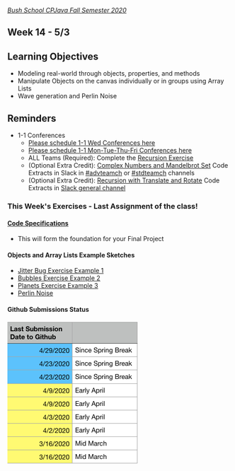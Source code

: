[_Bush School CPJava Fall Semester 2020_](https://chandrunarayan.github.io/cpjava/)

## Week 14 - 5/3

## Learning Objectives
* Modeling real-world through objects, properties, and methods
* Manipulate Objects on the canvas individually or in groups using Array Lists
* Wave generation and Perlin Noise

## Reminders
* 1-1 Conferences
    *    [Please schedule 1-1 Wed Conferences here](https://calendly.com/chandru-narayan/conf_wed_cpjava_a_block)
    *    [Please schedule 1-1 Mon-Tue-Thu-Fri Conferences here](https://calendly.com/chandru-narayan/conf_montuethufri)
    *    ALL Teams (Required): Complete the [Recursion Exercise](../week12/code/recursion)
    *    (Optional Extra Credit): [Complex Numbers and Mandelbrot Set](../week13/plan/complexnum) Code Extracts in Slack in [#advteamch](https://app.slack.com/client/TTS9Y46VC/GUQC6EUDC) or [#stdteamch](https://app.slack.com/client/TTS9Y46VC/GUQC6EUDC) channels
    *    (Optional Extra Credit): [Recursion with Translate and Rotate](../week13/code/tree_v3) Code Extracts in [Slack general channel](https://app.slack.com/client/TTS9Y46VC/CTCKE2LDR)

### This Week's Exercises - Last Assignment of the class!
#### [Code Specifications](plan/bubbles)
* This will form the foundation for your Final Project
#### Objects and Array Lists Example Sketches
* [Jitter Bug Exercise Example 1](code/jitterBug_v2)
* [Bubbles Exercise Example 2](code/arrayBubbles_v6)
* [Planets Exercise Example 3](code/planets_v1)
* [Perlin Noise](code/pn5)

#### Github Submissions Status
![alt text](substatus.png)